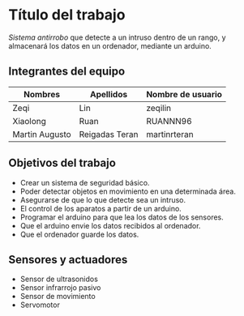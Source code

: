 # Título del trabajo
_Sistema antirrobo_ que detecte a un intruso dentro de un rango, y almacenará los datos en un ordenador, mediante un arduino.
  
## Integrantes del equipo
Nombres | Apellidos | Nombre de usuario
--------|-----------|------------------
Zeqi | Lin| zeqilin
Xiaolong|Ruan|RUANNN96
Martin Augusto|Reigadas Teran|martinrteran

## Objetivos del trabajo

* Crear un sistema de seguridad básico.
* Poder detectar objetos en movimiento en una determinada área.
* Asegurarse de que lo que detecte sea un intruso.
* El control de los aparatos a partir de un arduino.
* Programar el arduino para que lea los datos de los sensores.
* Que el arduino envie los datos recibidos al ordenador.
* Que el  ordenador guarde los datos.
 
## Sensores y actuadores

* Sensor de ultrasonidos
* Sensor infrarrojo pasivo
* Sensor de movimiento
* Servomotor
